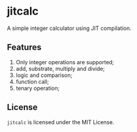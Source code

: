 # jitcalc

A simple integer calculator using JIT compilation.

## Features

1. Only integer operations are supported;
2. add, substrate, multiply and divide;
3. logic and comparison;
4. function call;
5. tenary operation;

## License

`jitcalc` is licensed under the MIT License.

